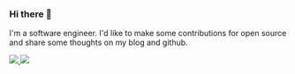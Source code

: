 ### Hi there 🍨

I'm a software engineer. I'd like to make some contributions for open source and share some thoughts on my blog and github.

<a href="https://github.com/shiyindaxiaojie/github-stats">

![](https://github.com/shiyindaxiaojie/github-stats/master/generated/overview.svg#gh-light-mode-only)
![](https://github.com/shiyindaxiaojie/github-stats/master/generated/languages.svg#gh-light-mode-only)

</a>
